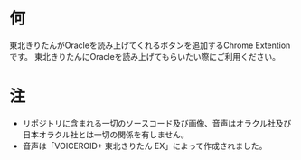 # 何
東北きりたんがOracleを読み上げてくれるボタンを追加するChrome Extentionです。
東北きりたんにOracleを読み上げてもらいたい際にご利用ください。
# 注
- リポジトリに含まれる一切のソースコード及び画像、音声はオラクル社及び日本オラクル社とは一切の関係を有しません。
- 音声は「VOICEROID+ 東北きりたん EX」によって作成されました。
